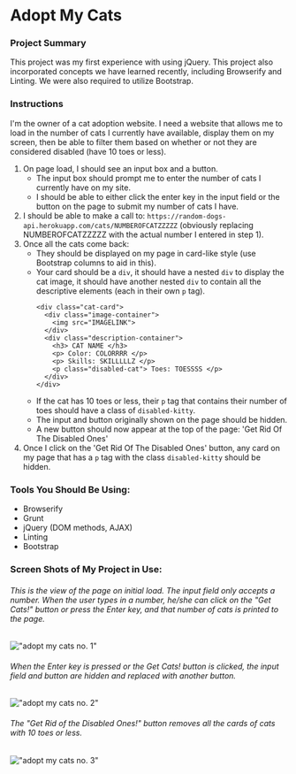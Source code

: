 # Adopt My Cats

### Project Summary
This project was my first experience with using jQuery. This project also incorporated concepts we have learned recently, including Browserify and Linting. We were also required to utilize Bootstrap.  

### Instructions
I'm the owner of a cat adoption website. I need a website that allows me to load in the number of cats I currently have available, display them on my screen, then be able to filter them based on whether or not they are considered disabled (have 10 toes or less).

1. On page load, I should see an input box and a button.
    - The input box should prompt me to enter the number of cats I currently have on my site.
    - I should be able to either click the enter key in the input field or the button on the page to submit my number of cats I have.
1. I should be able to make a call to: `https://random-dogs-api.herokuapp.com/cats/NUMBEROFCATZZZZZ` (obviously replacing NUMBEROFCATZZZZZ with the actual number I entered in step 1).
1. Once all the cats come back:
   - They should be displayed on my page in card-like style (use Bootstrap columns to aid in this). 
   - Your card should be a `div`, it should have a nested `div` to display the cat image, it should have another nested `div` to contain all the descriptive elements (each in their own `p` tag).
        ```
        <div class="cat-card">
          <div class="image-container">
            <img src="IMAGELINK">
          </div>
          <div class="description-container">
            <h3> CAT NAME </h3>
            <p> Color: COLORRRR </p>
            <p> Skills: SKILLLLLZ </p>
            <p class="disabled-cat"> Toes: TOESSSS </p>
          </div>
        </div>
       ```
    - If the cat has 10 toes or less, their `p` tag that contains their number of toes should have a class of `disabled-kitty`.
    - The input and button originally shown on the page should be hidden. 
    - A new button should now appear at the top of the page: 'Get Rid Of The Disabled Ones'
4. Once I click on the 'Get Rid Of The Disabled Ones' button, any card on my page that has a `p` tag with the class `disabled-kitty` should be hidden.


### Tools You Should Be Using:
- Browserify
- Grunt
- jQuery (DOM methods, AJAX)
- Linting
- Bootstrap

### Screen Shots of My Project in Use:
###### This is the view of the page on initial load. The input field only accepts a number. When the user types in a number, he/she can click on the "Get Cats!" button or press the Enter key, and that number of cats is printed to the page.

!["adopt my cats no. 1"]("./images/adoptMyCats-1.PNG")

###### When the Enter key is pressed or the Get Cats! button is clicked, the input field and button are hidden and replaced with another button.

!["adopt my cats no. 2"]("./images/adoptMyCats-2.PNG")

###### The "Get Rid of the Disabled Ones!" button removes all the cards of cats with 10 toes or less.

!["adopt my cats no. 3"]("./images/adoptMyCats-3.PNG")